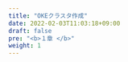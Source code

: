 ```yaml
---
title: "OKEクラスタ作成"
date: 2022-02-03T11:03:18+09:00
draft: false
pre: "<b>１章 </b>"
weight: 1
---
```


